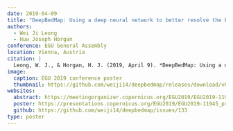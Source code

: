 ```yaml
---
date: 2019-04-09
title: "DeepBedMap: Using a deep neural network to better resolve the bed topography of Antarctica"
authors:
  - Wei Ji Leong
  - Huw Joseph Horgan
conference: EGU General Assembly
location: Vienna, Austria
citation: |
  Leong, W. J., & Horgan, H. J. (2019, April 9). *DeepBedMap: Using a deep neural network to better resolve the bed topography of Antarctica*. EGU General Assembly, Vienna, Austria. https://presentations.copernicus.org/EGU2019/EGU2019-11945_presentation.pdf
image:
  caption: EGU 2019 conference poster
  thumbnail: https://github.com/weiji14/deepbedmap/releases/download/v0.8.0/EGU2019_DeepBedMap_poster.png
websites:
  abstract: https://meetingorganizer.copernicus.org/EGU2019/EGU2019-11945-1.pdf
  poster: https://presentations.copernicus.org/EGU2019/EGU2019-11945_presentation.pdf
  github: https://github.com/weiji14/deepbedmap/issues/133
type: poster
---
```

